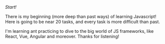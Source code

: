 *Start!*

There is my beginning (more deep than past ways) of learning Javascript! Here is going to be near 20 tasks, and every task is more difficult than past. 

I'm learning ant practicing to dive to the big world of JS frameworks, like React, Vue, Angular and moreover.
Thanks for listening!
